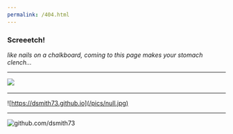 ```yaml
---
permalink: /404.html
---
```


### Screeetch!

_like nails on a chalkboard, 
coming to this page makes your stomach clench..._  

---

[![](https://mermaid.ink/img/eyJjb2RlIjoiZ3JhcGggVERcbkF7SG93IGRpZCB5b3UgZ2V0IGhlcmU_fSAtLT4gQihUdXJuZWQgbGVmdCB3aGVuIEkgc2hvdWxkIGhhdmUgdHVybmVkIHJpZ2h0KVxuQSAtLT4gQ1tmYTpmYS1mcm93biBXaG8gRnJpZ2dpbiBLbm93cy4uLl1cbkEgLS0-IERbVHVybmVkIHJpZ2h0IHdoZW4gSSBzaG91bGQgaGF2ZSB0dXJuZWQgbGVmdF1cbkMgLS0-IEV7RG8geW91IGtub3cgaWYgSS4uLn1cbkUgLS0tIEZ7U2hvdWxkIGdvIGxlZnQ_fVxuRSAtLS0gR3tTaG91bGQgZ28gcmlnaHQ_fSIsIm1lcm1haWQiOnsidGhlbWUiOiJkZWZhdWx0In0sInVwZGF0ZUVkaXRvciI6ZmFsc2V9)](https://mermaid-js.github.io/mermaid-live-editor/#/edit/eyJjb2RlIjoiZ3JhcGggVERcbkF7SG93IGRpZCB5b3UgZ2V0IGhlcmU_fSAtLT4gQihUdXJuZWQgbGVmdCB3aGVuIEkgc2hvdWxkIGhhdmUgdHVybmVkIHJpZ2h0KVxuQSAtLT4gQ1tmYTpmYS1mcm93biBXaG8gRnJpZ2dpbiBLbm93cy4uLl1cbkEgLS0-IERbVHVybmVkIHJpZ2h0IHdoZW4gSSBzaG91bGQgaGF2ZSB0dXJuZWQgbGVmdF1cbkMgLS0-IEV7RG8geW91IGtub3cgaWYgSS4uLn1cbkUgLS0tIEZ7U2hvdWxkIGdvIGxlZnQ_fVxuRSAtLS0gR3tTaG91bGQgZ28gcmlnaHQ_fSIsIm1lcm1haWQiOnsidGhlbWUiOiJkZWZhdWx0In0sInVwZGF0ZUVkaXRvciI6ZmFsc2V9)

---

 ![https://dsmith73.github.io](/pics/null.jpg)  

 ---
 ![github.com/dsmith73](https://avatars1.githubusercontent.com/u/44279121?s=60&u=7a933a33b51505f9d6435eeffae1c8156a47dc77&v=4 "github.com/dsmith73")  
